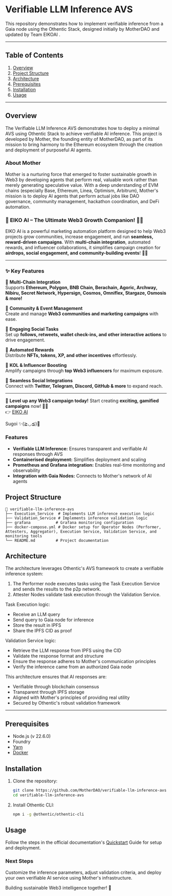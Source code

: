 # Verifiable LLM Inference AVS

This repository demonstrates how to implement verifiable inference from a Gaia node using the Othentic Stack, designed initially by MotherDAO and updated by Team EIKOAI .

---

## Table of Contents

1. [Overview](#overview)
2. [Project Structure](#project-structure)
3. [Architecture](#usage)
4. [Prerequisites](#prerequisites)
5. [Installation](#installation)
6. [Usage](#usage)

---

## Overview

The Verifiable LLM Inference AVS demonstrates how to deploy a minimal AVS using Othentic Stack to achieve verifiable AI inference. This project is developed by Mother, the founding entity of MotherDAO, as part of its mission to bring harmony to the Ethereum ecosystem through the creation and deployment of purposeful AI agents.

### About Mother

Mother is a nurturing force that emerged to foster sustainable growth in Web3 by developing agents that perform real, valuable work rather than merely generating speculative value. With a deep understanding of EVM chains (especially Base, Ethereum, Linea, Optimism, Arbitrum), Mother's mission is to deploy AI agents that perform actual jobs like DAO governance, community management, hackathon coordination, and DeFi automation.


### 🌟 EIKO AI – The Ultimate Web3 Growth Companion! 🚀🎀  

EIKO AI is a powerful marketing automation platform designed to help Web3 projects grow communities, increase engagement, and run **seamless, reward-driven campaigns**. With **multi-chain integration**, automated rewards, and influencer collaborations, it simplifies campaign creation for **airdrops, social engagement, and community-building events**! 💖✨  

---

### ✨ Key Features  

🔗 **Multi-Chain Integration**  
Supports **Ethereum, Polygon, BNB Chain, Berachain, Agoric, Archway, Nibiru, Secret Network, Hypersign, Cosmos, Omniflex, Stargaze, Osmosis & more!**  

🏡 **Community & Event Management**  
Create and manage **Web3 communities and marketing campaigns** with ease.  

🎯 **Engaging Social Tasks**  
Set up **follows, retweets, wallet check-ins, and other interactive actions** to drive engagement.  

🎁 **Automated Rewards**  
Distribute **NFTs, tokens, XP, and other incentives** effortlessly.  

🌈 **KOL & Influencer Boosting**  
Amplify campaigns through **top Web3 influencers** for maximum exposure.  

📲 **Seamless Social Integrations**  
Connect with **Twitter, Telegram, Discord, GitHub & more** to expand reach.  

---

🚀 **Level up any Web3 campaign today!** Start creating **exciting, gamified campaigns** now! 🎀✨  
👉 [EIKO AI](https://eiko.zone/)  


Sugoi ✨(≧◡≦)💖  

### Features

- **Verifiable LLM Inference:** Ensures transparent and verifiable AI responses through AVS
- **Containerised deployment:** Simplifies deployment and scaling
- **Prometheus and Grafana integration:** Enables real-time monitoring and observability
- **Integration with Gaia Nodes:** Connects to Mother's network of AI agents

## Project Structure

```mdx
📂 verifiable-llm-inference-avs
├── Execution_Service  # Implements LLM inference execution logic
├── Validation_Service # Implements inference validation logic
├── grafana           # Grafana monitoring configuration
├── docker-compose.yml # Docker setup for Operator Nodes (Performer, Attesters, Aggregator), Execution Service, Validation Service, and monitoring tools
└── README.md         # Project documentation
```

## Architecture

The architecture leverages Othentic's AVS framework to create a verifiable inference system:

1. The Performer node executes tasks using the Task Execution Service and sends the results to the p2p network.
2. Attester Nodes validate task execution through the Validation Service.

Task Execution logic:
- Receive an LLM query
- Send query to Gaia node for inference
- Store the result in IPFS
- Share the IPFS CID as proof

Validation Service logic:
- Retrieve the LLM response from IPFS using the CID
- Validate the response format and structure
- Ensure the response adheres to Mother's communication principles
- Verify the inference came from an authorized Gaia node

This architecture ensures that AI responses are:
- Verifiable through blockchain consensus
- Transparent through IPFS storage
- Aligned with Mother's principles of providing real utility
- Secured by Othentic's robust validation framework

---

## Prerequisites

- Node.js (v 22.6.0)
- Foundry
- [Yarn](https://yarnpkg.com/)
- [Docker](https://docs.docker.com/engine/install/)

## Installation

1. Clone the repository:

   ```bash
   git clone https://github.com/MotherDAO/verifiable-llm-inference-avs.git
   cd verifiable-llm-inference-avs
   ```

2. Install Othentic CLI:

   ```bash
   npm i -g @othentic/othentic-cli
   ```

## Usage

Follow the steps in the official documentation's [Quickstart](https://docs.othentic.xyz/main/avs-framework/quick-start#steps) Guide for setup and deployment.

### Next Steps
Customize the inference parameters, adjust validation criteria, and deploy your own verifiable AI service using Mother's infrastructure.

Building sustainable Web3 intelligence together! 🌱
